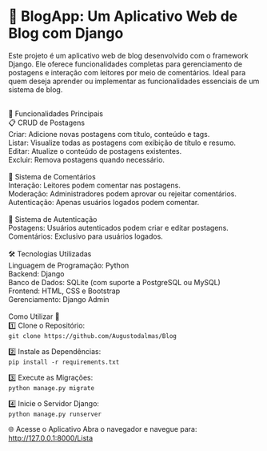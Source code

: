 <h1>📝 BlogApp: Um Aplicativo Web de Blog com Django</h1>
Este projeto é um aplicativo web de blog desenvolvido com o framework Django. Ele oferece funcionalidades completas para gerenciamento de postagens e interação com leitores por meio de comentários. Ideal para quem deseja aprender ou implementar as funcionalidades essenciais de um sistema de blog.<br><br>

🌟 Funcionalidades Principais<br>
📋 CRUD de Postagens<br>
Criar: Adicione novas postagens com título, conteúdo e tags.<br>
Listar: Visualize todas as postagens com exibição de título e resumo.<br>
Editar: Atualize o conteúdo de postagens existentes.<br>
Excluir: Remova postagens quando necessário.<br><br>
💬 Sistema de Comentários<br>
Interação: Leitores podem comentar nas postagens.<br>
Moderação: Administradores podem aprovar ou rejeitar comentários.<br>
Autenticação: Apenas usuários logados podem comentar.<br><br>
🔐 Sistema de Autenticação<br>
Postagens: Usuários autenticados podem criar e editar postagens.<br>
Comentários: Exclusivo para usuários logados.<br><br>
🛠️ Tecnologias Utilizadas<br>
Linguagem de Programação: Python<br>
Backend: Django<br>
Banco de Dados: SQLite (com suporte a PostgreSQL ou MySQL)<br>
Frontend: HTML, CSS e Bootstrap<br>
Gerenciamento: Django Admin<br><br>
Como Utilizar 🚀<br>
1️⃣ Clone o Repositório:<br>
```git clone https://github.com/Augustodalmas/Blog```

2️⃣ Instale as Dependências:<br>
```pip install -r requirements.txt```

3️⃣ Execute as Migrações:<br>
```python manage.py migrate```

4️⃣ Inicie o Servidor Django:<br>
```python manage.py runserver```

🌐 Acesse o Aplicativo
Abra o navegador e navegue para:
http://127.0.0.1:8000/Lista
